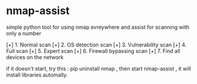 # nmap-assist
simple python tool for using nmap evreywhere and assist for scanning with only a number

 [+] 1. Normal scan
 [+] 2. OS detection scan
 [+] 3. Vulnerability scan
 [+] 4. Full scan
 [+] 5. Expert scan
 [+] 6. Firewall bypassing scan
 [+] 7. Find all devices on the network
 
 if it doesn't start, try this : pip uninstall nmap , then start nmap-assist , it will install libraries automally.
